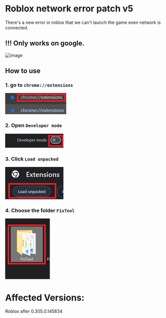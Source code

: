 # Roblox network error patch v5

There's a new error in roblox that we can't launch the game even network is connected.

## !!! Only works on google.

![image](https://github.com/Haj3300/Roblox-network-error-tool/blob/main/40d622956b2f7aa5d3b7becab885ac8251f5d809_2_690x345.jpeg)

## How to use
### 1. go to `chrome://extensions`
![image](https://github.com/Haj3300/Roblox-network-error-patch/blob/main/step1.png)

### 2. Open `Developer mode`
![image](https://github.com/Haj3300/Roblox-network-error-patch/blob/main/step2.png)

### 3. Click `Load unpacked`
![image](https://github.com/Haj3300/Roblox-network-error-patch/blob/main/step3.png)

### 4. Choose the folder `FixTool`
![image](https://github.com/Haj3300/Roblox-network-error-patch/blob/main/step4.png)

# Affected Versions:
Roblox after 0.305.0.145834
